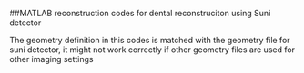 ##MATLAB reconstruction codes for dental reconstruciton using Suni detector

The geometry definition in this codes is matched with the geometry file for suni detector, it might not work correctly if other geometry files are used for other imaging settings
